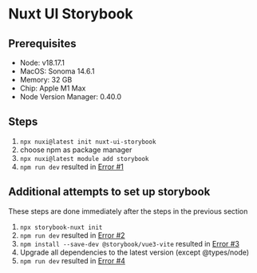 # Nuxt UI Storybook

## Prerequisites

* Node: v18.17.1
* MacOS: Sonoma 14.6.1
* Memory: 32 GB
* Chip: Apple M1 Max
* Node Version Manager: 0.40.0

## Steps

1. `npx nuxi@latest init nuxt-ui-storybook`
1. choose npm as package manager
1. `npx nuxi@latest module add storybook`
1. `npm run dev` resulted in [Error #1](./errors/1.md)

## Additional attempts to set up storybook

These steps are done immediately after the steps in the previous section

1. `npx storybook-nuxt init`
1. `npm run dev` resulted in [Error #2](./errors/2.md)
1. `npm install --save-dev @storybook/vue3-vite` resulted in [Error #3](./errors/3.md)
1. Upgrade all dependencies to the latest version (except @types/node)
1. `npm run dev` resulted in [Error #4](./errors/4.md)
